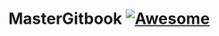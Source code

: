 # MasterGitbook [![Awesome](https://cdn.rawgit.com/MasterStudio/MasterCenter/master/badge.svg)](https://github.com/MasterStudio/MasterCenter)



